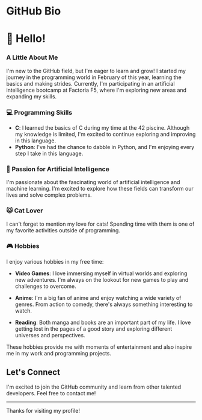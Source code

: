 # GitHub Bio

# 👋 Hello!

### A Little About Me

I'm new to the GitHub field, but I'm eager to learn and grow! I started my journey in the programming world in February of this year, learning the basics and making strides. Currently, I'm participating in an artificial intelligence bootcamp at Factoria F5, where I'm exploring new areas and expanding my skills.

### 💻 Programming Skills

- **C**: I learned the basics of C during my time at the 42 piscine. Although my knowledge is limited, I'm excited to continue exploring and improving in this language.
- **Python**: I've had the chance to dabble in Python, and I'm enjoying every step I take in this language.

### 🧠 Passion for Artificial Intelligence

I'm passionate about the fascinating world of artificial intelligence and machine learning. I'm excited to explore how these fields can transform our lives and solve complex problems.

### 🐱 Cat Lover

I can't forget to mention my love for cats! Spending time with them is one of my favorite activities outside of programming.

### 🎮 Hobbies

I enjoy various hobbies in my free time:

- **Video Games**: I love immersing myself in virtual worlds and exploring new adventures. I'm always on the lookout for new games to play and challenges to overcome.
  
- **Anime**: I'm a big fan of anime and enjoy watching a wide variety of genres. From action to comedy, there's always something interesting to watch.
  
- **Reading**: Both manga and books are an important part of my life. I love getting lost in the pages of a good story and exploring different universes and perspectives.

These hobbies provide me with moments of entertainment and also inspire me in my work and programming projects.

## Let's Connect

I'm excited to join the GitHub community and learn from other talented developers. Feel free to contact me!

---

Thanks for visiting my profile!


